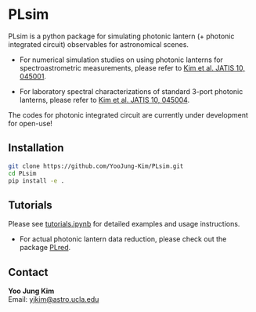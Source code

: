 # PLsim

PLsim is a python package for simulating photonic lantern (+ photonic integrated circuit) observables for astronomical scenes.

* For numerical simulation studies on using photonic lanterns for spectroastrometric measurements, please refer to [Kim et al. JATIS 10, 045001](https://ui.adsabs.harvard.edu/abs/2024JATIS..10d5001K/abstract).

* For laboratory spectral characterizations of standard 3-port photonic lanterns, please refer to [Kim et al. JATIS 10, 045004](https://ui.adsabs.harvard.edu/abs/2024JATIS..10d5004K/abstract).

The codes for photonic integrated circuit are currently under development for open-use!

## Installation

```bash
git clone https://github.com/YooJung-Kim/PLsim.git
cd PLsim
pip install -e .
```

## Tutorials

Please see [tutorials.ipynb](./tutorials.ipynb) for detailed examples and usage instructions.

* For actual photonic lantern data reduction, please check out the package [PLred](https://github.com/YooJung-Kim/PLred).

## Contact

**Yoo Jung Kim**  
Email: yjkim@astro.ucla.edu  


